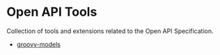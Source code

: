 # Open API Tools

Collection of tools and extensions related to the Open API Specification.

* [groovy-models](groovy-models)
